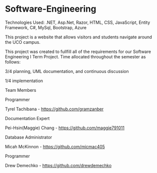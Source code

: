 # Software-Engineering
Technologies Used: .NET, Asp.Net, Razor, HTML, CSS, JavaScript, Entity Framework, C#, MySql, Bootstrap, Azure 

This project is a website that allows visitors and students navigate around the UCO campus.

This project was created to fullfill all of the requirements for our Software Engineering I Term Project.
Time allocated throughout the semester as follows:

3/4 planning, UML documentation, and continuous discussion

1/4 implementation

Team Members

Programmer

Tyrel Tachibana - https://github.com/gramzanber

Documentation Expert

Pei-Hsin(Maggie) Chang - https://github.com/maggie791011

Database Administrator

Micah McKinnon - https://github.com/micmac405

Programmer

Drew Demechko - https://github.com/drewdemechko
